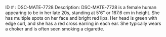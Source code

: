 ID # : DSC-MATE-7728
Description: DSC-MATE-7728 is a female human appearing to be in her late 20s, standing at 5'6" or 167.6 cm in height. She has multiple spots on her face and bright red lips. Her head is green with edge curl, and she has a red cross earring in each ear. She typically wears a choker and is often seen smoking a cigarette.